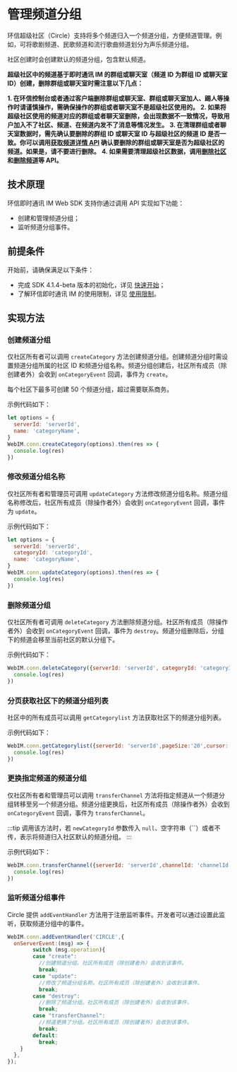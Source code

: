 # 管理频道分组

<Toc />

环信超级社区（Circle）支持将多个频道归入一个频道分组，方便频道管理。例如，可将歌剧频道、民歌频道和流行歌曲频道划分为声乐频道分组。

社区创建时会创建默认的频道分组，包含默认频道。

**超级社区中的频道基于即时通讯 IM 的群组或聊天室（频道 ID 为群组 ID 或聊天室 ID）创建，删除群组或聊天室时需注意以下几点：**

**1. 在环信控制台或者通过客户端删除群组或聊天室、群组或聊天室加人、踢人等操作时请谨慎操作，需确保操作的群组或者聊天室不是超级社区使用的。**
**2. 如果将超级社区使用的频道对应的群组或者聊天室删除，会出现数据不一致情况，导致用户加入不了社区、频道、在频道内发不了消息等情况发生。**
**3. 在清理群组或者聊天室数据时，需先确认要删除的群组 ID 或聊天室 ID 与超级社区的频道 ID 是否一致。你可以调用[获取频道详情 API](channel_mgmt_web.html#获取频道详情) 确认要删除的群组或聊天室是否为超级社区的频道。如果是，请不要进行删除。**
**4. 如果需要清理超级社区数据，调用[删除社区](server_mgmt_web.html#解散社区)和[删除频道](channel_mgmt_web.html#解散频道)等 API。**

## 技术原理

环信即时通讯 IM Web SDK 支持你通过调用 API 实现如下功能：

- 创建和管理频道分组；
- 监听频道分组事件。

## 前提条件

开始前，请确保满足以下条件：

- 完成 SDK 4.1.4-beta 版本的初始化，详见 [快速开始](/document/web/quickstart.html)；
- 了解环信即时通讯 IM 的使用限制，详见 [使用限制](/product/limitation.html)。

## 实现方法

### 创建频道分组

仅社区所有者可以调用 `createCategory` 方法创建频道分组。创建频道分组时需设置频道分组所属的社区 ID 和频道分组名称。频道分组创建后，社区所有成员（除创建者外）会收到 `onCategoryEvent` 回调，事件为 `create`。

每个社区下最多可创建 50 个频道分组，超过需要联系商务。

示例代码如下：

```javascript
let options = {
  serverId: 'serverId',
  name: 'categoryName',
}
WebIM.conn.createCategory(options).then(res => {
  console.log(res)
})
```

### 修改频道分组名称

仅社区所有者和管理员可调用 `updateCategory` 方法修改频道分组名称。频道分组名称修改后，社区所有成员（除操作者外）会收到 `onCategoryEvent` 回调，事件为 `update`。

示例代码如下：

```javascript
let options = {
  serverId: 'serverId',
  categoryId: 'categoryId',
  name: 'categoryName',
}
WebIM.conn.updateCategory(options).then(res => {
  console.log(res)
})
```

### 删除频道分组

仅社区所有者可调用 `deleteCategory` 方法删除频道分组。社区所有成员（除操作者外）会收到 `onCategoryEvent` 回调，事件为 `destroy`。频道分组删除后，分组下的频道会移至当前社区的默认分组下。

示例代码如下：

```javascript
WebIM.conn.deleteCategory({serverId: 'serverId', categoryId: 'categoryId',}).then(res => {
  console.log(res)
})
```

### 分页获取社区下的频道分组列表

社区中的所有成员可以调用 `getCategorylist` 方法获取社区下的频道分组列表。

示例代码如下：

```javascript
WebIM.conn.getCategorylist({serverId: 'serverId',pageSize:'20',cursor:''}).then(res => {
  console.log(res)
})
```

### 更换指定频道的频道分组

仅社区所有者和管理员可以调用 `transferChannel` 方法将指定频道从一个频道分组转移至另一个频道分组。频道分组更换后，社区所有成员（除操作者外）会收到 `onCategoryEvent` 回调，事件为 `transferChannel`。

:::tip
调用该方法时，若 `newCategoryId` 参数传入 `null`、空字符串（``）或者不传，表示将频道归入社区默认的频道分组。
:::

示例代码如下：

```javascript
WebIM.conn.transferChannel({serverId: 'serverId',channelId: 'channelId',newCategoryId:'newCategoryId'}).then(res => {
  console.log(res)
})
```

### 监听频道分组事件

Circle 提供 `addEventHandler` 方法用于注册监听事件。开发者可以通过设置此监听，获取频道分组中的事件。

```javascript
WebIM.conn.addEventHandler('CIRCLE',{
  onServerEvent:(msg) => {
		switch (msg.operation){
        case "create":
          //创建频道分组。社区所有成员（除创建者外）会收到该事件。
          break;
        case "update":
          //修改了频道分组名称。社区所有成员（除创建者外）会收到该事件。
          break;
        case "destroy":
          //删除了频道分组。社区所有成员（除创建者外）会收到该事件。
          break;
        case "transferChannel":
          //频道更换了分组。社区所有成员（除创建者外）会收到该事件。
          break;
        default:
          break;
    }
  },
});
```